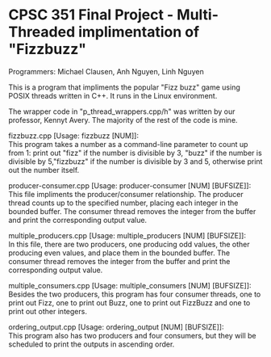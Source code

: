 # CPSC 351 Final Project - Multi-Threaded implimentation of "Fizzbuzz"

Programmers: Michael Clausen, Anh Nguyen, Linh Nguyen

This is a program that impliments the popular "Fizz buzz" game using POSIX threads written in C++. It runs in the Linux environment.

The wrapper code in "p_thread_wrappers.cpp/h" was written by our professor, Kennyt Avery. The majority of the rest of the code is mine.


fizzbuzz.cpp [Usage: fizzbuzz [NUM]]:<br>
This program takes a number as a command-line parameter to count up from 1: print out "fizz" if the number is divisible by 3, "buzz" if the number is divisible by 5,"fizzbuzz" if the number is divisible by 3 and 5, otherwise print out the number itself.

producer-consumer.cpp [Usage: producer-consumer [NUM] [BUFSIZE]]: <br>
This file impliments the producer/consumer relationship. The producer thread counts up to the specified number, placing each integer in the bounded buffer. The consumer thread removes the integer from the buffer and print the corresponding output value.

multiple_producers.cpp [Usage: multiple_producers [NUM] [BUFSIZE]]:<br> 
In this file, there are two producers, one producing odd values, the other producing even values, and place them in the bounded buffer. The consumer thread removes the integer from the buffer and print the corresponding output value.

multiple_consumers.cpp [Usage: multiple_consumers [NUM] [BUFSIZE]]:<br>
Besides the two producers, this program has four consumer threads, one to print out Fizz, one to print out Buzz, one to print out FizzBuzz and one to print out other integers.

ordering_output.cpp [Usage: ordering_output [NUM] [BUFSIZE]]: <br>
This program also has two producers and four consumers, but they will be scheduled to print the outputs in ascending order. 





